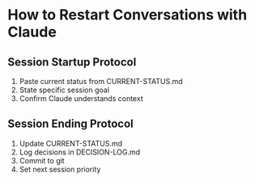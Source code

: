 # How to Restart Conversations with Claude

## Session Startup Protocol
1. Paste current status from CURRENT-STATUS.md
2. State specific session goal
3. Confirm Claude understands context

## Session Ending Protocol
1. Update CURRENT-STATUS.md
2. Log decisions in DECISION-LOG.md  
3. Commit to git
4. Set next session priority